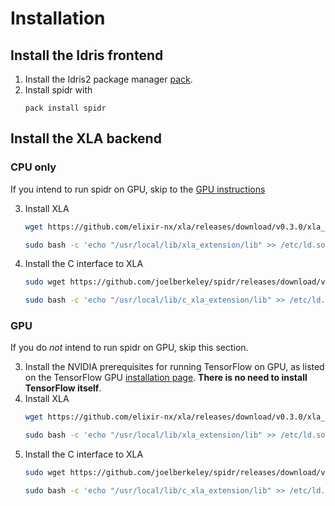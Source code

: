 # Installation

## Install the Idris frontend

1. Install the Idris2 package manager [pack](https://github.com/stefan-hoeck/idris2-pack).
2. Install spidr with
   ```
   pack install spidr
   ```

## Install the XLA backend

### CPU only

If you intend to run spidr on GPU, skip to the [GPU instructions](#gpu)

3. Install XLA
   ```bash
   wget https://github.com/elixir-nx/xla/releases/download/v0.3.0/xla_extension-x86_64-linux-cpu.tar.gz -qO- | sudo tar -C /usr/local/lib -xvz ./xla_extension/lib/libxla_extension.so
   ```
   ```bash
   sudo bash -c 'echo "/usr/local/lib/xla_extension/lib" >> /etc/ld.so.conf.d/xla_extension.conf' && sudo ldconfig
   ```
4. Install the C interface to XLA
   ```bash
   sudo wget https://github.com/joelberkeley/spidr/releases/download/v0.0.5/libc_xla_extension.so -P /usr/local/lib/c_xla_extension/lib
   ```
   ```bash
   sudo bash -c 'echo "/usr/local/lib/c_xla_extension/lib" >> /etc/ld.so.conf.d/c_xla_extension.conf' && sudo ldconfig
   ```

### GPU

If you do *not* intend to run spidr on GPU, skip this section.

3. Install the NVIDIA prerequisites for running TensorFlow on GPU, as listed on the TensorFlow GPU [installation page](https://www.tensorflow.org/install/gpu). **There is no need to install TensorFlow itself**.
4. Install XLA
   ```bash
   wget https://github.com/elixir-nx/xla/releases/download/v0.3.0/xla_extension-x86_64-linux-cuda111.tar.gz -qO- | sudo tar -C /usr/local/lib -xvz ./xla_extension/lib/libxla_extension.so
   ```
   ```bash
   sudo bash -c 'echo "/usr/local/lib/xla_extension/lib" >> /etc/ld.so.conf.d/xla_extension.conf' && sudo ldconfig
   ```
5. Install the C interface to XLA
   ```bash
   sudo wget https://github.com/joelberkeley/spidr/releases/download/v0.0.5/libc_xla_extension.so -P /usr/local/lib/c_xla_extension/lib
   ```
   ```bash
   sudo bash -c 'echo "/usr/local/lib/c_xla_extension/lib" >> /etc/ld.so.conf.d/c_xla_extension.conf' && sudo ldconfig
   ```
